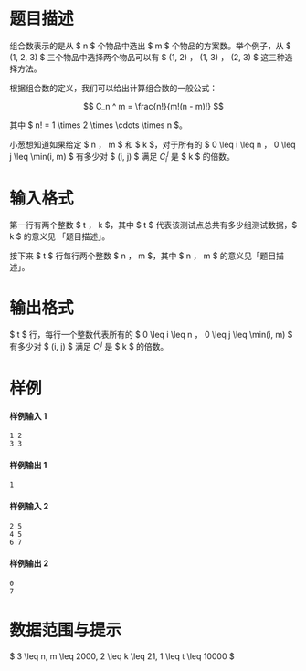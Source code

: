 
# 题目描述

组合数表示的是从 $ n $ 个物品中选出 $ m $ 个物品的方案数。举个例子，从 $ (1, 2, 3) $ 三个物品中选择两个物品可以有 $ (1, 2) $，$ (1, 3) $，$ (2, 3) $ 这三种选择方法。

根据组合数的定义，我们可以给出计算组合数的一般公式：

$$ C_n ^ m = \frac{n!}{m!(n - m)!} $$

其中 $ n! = 1 \times 2 \times \cdots \times n $。

小葱想知道如果给定 $ n $，$ m $ 和 $ k $，对于所有的 $ 0 \leq i \leq n $，$ 0 \leq j \leq \min(i, m) $ 有多少对 $ (i, j) $ 满足 $C_i ^ j$  是 $ k $ 的倍数。

# 输入格式

第一行有两个整数 $ t $，$ k $，其中 $ t $ 代表该测试点总共有多少组测试数据，$ k $ 的意义见 「题目描述」。

接下来 $ t $ 行每行两个整数 $ n $，$ m $，其中 $ n $，$ m $ 的意义见「题目描述」。

# 输出格式

$ t $ 行，每行一个整数代表所有的 $ 0 \leq i \leq n $，$ 0 \leq j \leq \min(i, m) $ 有多少对 $ (i, j) $ 满足 $C_i ^ j$  是 $ k $ 的倍数。

# 样例

#### 样例输入 1
```plain
1 2
3 3
```

#### 样例输出 1
```plain
1
```

#### 样例输入 2
```plain
2 5
4 5
6 7
```

#### 样例输出 2
```plain
0
7
```

# 数据范围与提示

$ 3 \leq n, m \leq 2000, 2 \leq k \leq 21, 1 \leq t \leq 10000 $

